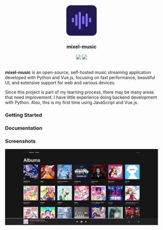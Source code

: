 <br>
<div align="center">
  <img src=".github/logo.svg" width="100" height="100">
  <h3 align="center">mixel-music</h3>
  <img src="https://img.shields.io/badge/Python | 3.11+-3776AB?style=flat-square&logo=python&logoColor=white"> <img src="https://img.shields.io/github/license/mixel-music/mixel-music?style=flat-square">
</div>
<br>

**mixel-music** is an open-source, self-hosted music streaming application developed with Python and Vue.js, focusing on fast performance, beautiful UI, and extensive support for web and various devices.

Since this project is part of my learning process, there may be many areas that need improvement. I have little experience doing backend development with Python. Also, this is my first time using JavaScript and Vue.js.

### Getting Started

### Documentation

### Screenshots
<img src=".github/albums.png" width=900>